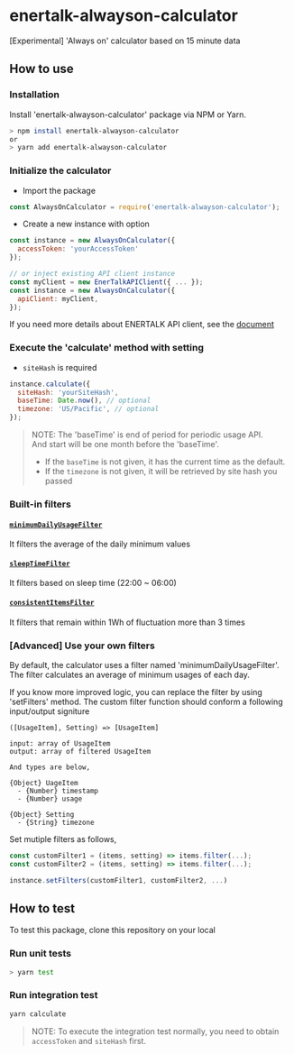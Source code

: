 # enertalk-alwayson-calculator
[Experimental] 'Always on' calculator based on 15 minute data

## How to use

### Installation
Install 'enertalk-alwayson-calculator' package via NPM or Yarn.
```sh
> npm install enertalk-alwayson-calculator
or
> yarn add enertalk-alwayson-calculator
```

### Initialize the calculator
- Import the package

```js
const AlwaysOnCalculator = require('enertalk-alwayson-calculator');
```

- Create a new instance with option

```js
const instance = new AlwaysOnCalculator({
  accessToken: 'yourAccessToken'
});

// or inject existing API client instance
const myClient = new EnerTalkAPIClient({ ... });
const instance = new AlwaysOnCalculator({
  apiClient: myClient,
});
```

If you need more details about ENERTALK API client, see the [document](https://github.com/encoredincubator/enertalk-api-client)

### Execute the 'calculate' method with setting
- `siteHash` is required

```js
instance.calculate({
  siteHash: 'yourSiteHash',
  baseTime: Date.now(), // optional
  timezone: 'US/Pacific', // optional
});
```

> NOTE: The 'baseTime' is end of period for periodic usage API.  
> And start will be one month before the 'baseTime'.   
> - If the `baseTime` is not given, it has the current time as the default.  
> - If the `timezone` is not given, it will be retrieved by site hash you passed  


### Built-in filters
#### [`minimumDailyUsageFilter`](https://github.com/encoredincubator/enertalk-alwayson-calculator/blob/master/index.js#L74-L99)
It filters the average of the daily minimum values

#### [`sleepTimeFilter`](https://github.com/encoredincubator/enertalk-alwayson-calculator/blob/master/index.js#L101-L111)
It filters based on sleep time (22:00 ~ 06:00)

#### [`consistentItemsFilter`](https://github.com/encoredincubator/enertalk-alwayson-calculator/blob/master/index.js#L113-L153)
It filters that remain within 1Wh of fluctuation more than 3 times


### [Advanced] Use your own filters
By default, the calculator uses a filter named 'minimumDailyUsageFilter'.
The filter calculates an average of minimum usages of each day.

If you know more improved logic, you can replace the filter by using 'setFilters' method.
The custom filter function should conform a following input/output signiture

```
([UsageItem], Setting) => [UsageItem]

input: array of UsageItem  
output: array of filtered UsageItem

And types are below,  

{Object} UageItem  
  - {Number} timestamp
  - {Number} usage

{Object} Setting  
  - {String} timezone
```

 Set mutiple filters as follows,
 ```js
 const customFilter1 = (items, setting) => items.filter(...);
 const customFilter2 = (items, setting) => items.filter(...);

 instance.setFilters(customFilter1, customFilter2, ...)
 ```


 ## How to test
 To test this package, clone this repository on your local

 ### Run unit tests

 ```sh
 > yarn test
 ```

 ### Run integration test

 ```sh
 yarn calculate
 ```

 > NOTE: To execute the integration test normally, you need to obtain `accessToken`  and `siteHash` first.
